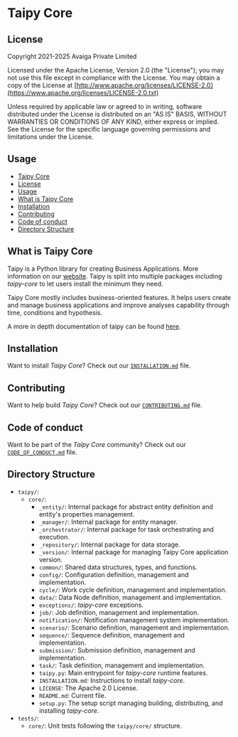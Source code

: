 # Taipy Core

## License

Copyright 2021-2025 Avaiga Private Limited

Licensed under the Apache License, Version 2.0 (the "License"); you may not use this file
except in compliance with the License. You may obtain a copy of the License at
[http://www.apache.org/licenses/LICENSE-2.0](https://www.apache.org/licenses/LICENSE-2.0.txt)

Unless required by applicable law or agreed to in writing, software distributed under the
License is distributed on an "AS IS" BASIS, WITHOUT WARRANTIES OR CONDITIONS OF ANY KIND,
either express or implied. See the License for the specific language governing permissions
and limitations under the License.

## Usage

- [Taipy Core](#taipy-core)
- [License](#license)
- [Usage](#usage)
- [What is Taipy Core](#what-is-taipy-core)
- [Installation](#installation)
- [Contributing](#contributing)
- [Code of conduct](#code-of-conduct)
- [Directory Structure](#directory-structure)

## What is Taipy Core

Taipy is a Python library for creating Business Applications. More information on our
[website](https://www.taipy.io). Taipy is split into multiple packages including
*taipy-core* to let users install the minimum they need.

Taipy Core mostly includes business-oriented
features. It helps users create and manage business applications and improve analyses
capability through time, conditions and hypothesis.

A more in depth documentation of taipy can be found [here](https://docs.taipy.io).

## Installation

Want to install *Taipy Core*? Check out our [`INSTALLATION.md`](INSTALLATION.md) file.

## Contributing

Want to help build *Taipy Core*? Check out our [`CONTRIBUTING.md`](../../CONTRIBUTING.md) file.

## Code of conduct

Want to be part of the *Taipy Core* community? Check out our
[`CODE_OF_CONDUCT.md`](../../CODE_OF_CONDUCT.md) file.

## Directory Structure

- `taipy/`:
  - `core/`:
    - `_entity/`: Internal package for abstract entity definition and entity's properties management.
    - `_manager/`: Internal package for entity manager.
    - `_orchestrator/`: Internal package for task orchestrating and execution.
    - `_repository/`: Internal package for data storage.
    - `_version/`: Internal package for managing Taipy Core application version.
    - `common/`: Shared data structures, types, and functions.
    - `config/`: Configuration definition, management and implementation.
    - `cycle/`: Work cycle definition, management and implementation.
    - `data/`: Data Node definition, management and implementation.
    - `exceptions/`: *taipy-core* exceptions.
    - `job/`: Job definition, management and implementation.
    - `notification/`: Notification management system implementation.
    - `scenario/`: Scenario definition, management and implementation.
    - `sequence/`: Sequence definition, management and implementation.
    - `submission/`: Submission definition, management and implementation.
    - `task/`: Task definition, management and implementation.
    - `taipy.py`: Main entrypoint for *taipy-core* runtime features.
    - `INSTALLATION.md`: Instructions to install *taipy-core*.
    - `LICENSE`: The Apache 2.0 License.
    - `README.md`: Current file.
    - `setup.py`: The setup script managing building, distributing, and installing *taipy-core*.
- `tests/`:
  - `core/`: Unit tests following the `taipy/core/` structure.
